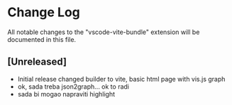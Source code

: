 # Change Log

All notable changes to the "vscode-vite-bundle" extension will be documented in this file.

## [Unreleased]

- Initial release
  changed builder to vite, basic html page with vis.js graph
- ok, sada treba json2graph... ok to radi
- sada bi mogao napraviti highlight
